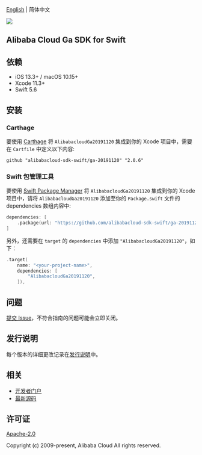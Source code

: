 [English](README.md) | 简体中文

![](https://aliyunsdk-pages.alicdn.com/icons/AlibabaCloud.svg)

## Alibaba Cloud Ga SDK for Swift

## 依赖

- iOS 13.3+ / macOS 10.15+
- Xcode 11.3+
- Swift 5.6

## 安装

### Carthage

要使用 [Carthage](https://github.com/Carthage/Carthage) 将 `AlibabacloudGa20191120` 集成到你的 Xcode 项目中，需要在 `Cartfile` 中定义以下内容:

```ogdl
github "alibabacloud-sdk-swift/ga-20191120" "2.0.6"
```

### Swift 包管理工具

要使用 [Swift Package Manager](https://swift.org/package-manager/) 将 `AlibabacloudGa20191120` 集成到你的 Xcode 项目中，请将 `AlibabacloudGa20191120` 添加至你的 `Package.swift` 文件的 dependencies 数组内容中:

```swift
dependencies: [
    .package(url: "https://github.com/alibabacloud-sdk-swift/ga-20191120.git", from: "2.0.6")
]
```

另外，还需要在 `target` 的 `dependencies` 中添加 `"AlibabacloudGa20191120"`，如下：

```swift
.target(
    name: "<your-project-name>",
    dependencies: [
        "AlibabacloudGa20191120",
    ]),
```

## 问题

[提交 Issue](https://github.com/alibabacloud-sdk-swift/ga-20191120/issues/new)，不符合指南的问题可能会立即关闭。

## 发行说明

每个版本的详细更改记录在[发行说明](./ChangeLog.txt)中。

## 相关

* [开发者门户](https://next.api.aliyun.com/home)
* [最新源码](https://github.com/alibabacloud-sdk-swift/ga-20191120)

## 许可证

[Apache-2.0](http://www.apache.org/licenses/LICENSE-2.0)

Copyright (c) 2009-present, Alibaba Cloud All rights reserved.
